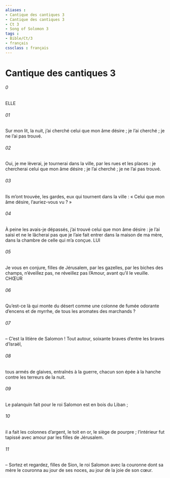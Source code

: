 ```yaml
---
aliases : 
- Cantique des cantiques 3
- Cantique des cantiques 3
- Ct 3
- Song of Solomon 3
tags : 
- Bible/Ct/3
- français
cssclass : français
---
```


# Cantique des cantiques 3

###### 0
ELLE
###### 01
Sur mon lit, la nuit, j’ai cherché
celui que mon âme désire ;
je l’ai cherché ;
je ne l’ai pas trouvé.
###### 02
Oui, je me lèverai, je tournerai dans la ville,
par les rues et les places :
je chercherai
celui que mon âme désire ;
je l’ai cherché ;
je ne l’ai pas trouvé.
###### 03
Ils m’ont trouvée, les gardes,
eux qui tournent dans la ville :
« Celui que mon âme désire,
l’auriez-vous vu ? »
###### 04
À peine les avais-je dépassés,
j’ai trouvé celui que mon âme désire :
je l’ai saisi
et ne le lâcherai pas
que je l’aie fait entrer dans la maison de ma mère,
dans la chambre de celle qui m’a conçue.
LUI
###### 05
Je vous en conjure, filles de Jérusalem,
par les gazelles, par les biches des champs,
n’éveillez pas, ne réveillez pas l’Amour,
avant qu’il le veuille.
CHŒUR
###### 06
Qu’est-ce là
qui monte du désert
comme une colonne de fumée
odorante d’encens et de myrrhe,
de tous les aromates des marchands ?
###### 07
– C’est la litière de Salomon !
Tout autour, soixante braves
d’entre les braves d’Israël,
###### 08
tous armés de glaives,
entraînés à la guerre,
chacun son épée à la hanche
contre les terreurs de la nuit.
###### 09
Le palanquin fait pour le roi Salomon
est en bois du Liban ;
###### 10
il a fait les colonnes d’argent,
le toit en or, le siège de pourpre ;
l’intérieur fut tapissé avec amour
par les filles de Jérusalem.
###### 11
– Sortez et regardez, filles de Sion,
le roi Salomon
avec la couronne
dont sa mère le couronna
au jour de ses noces,
au jour de la joie de son cœur.
